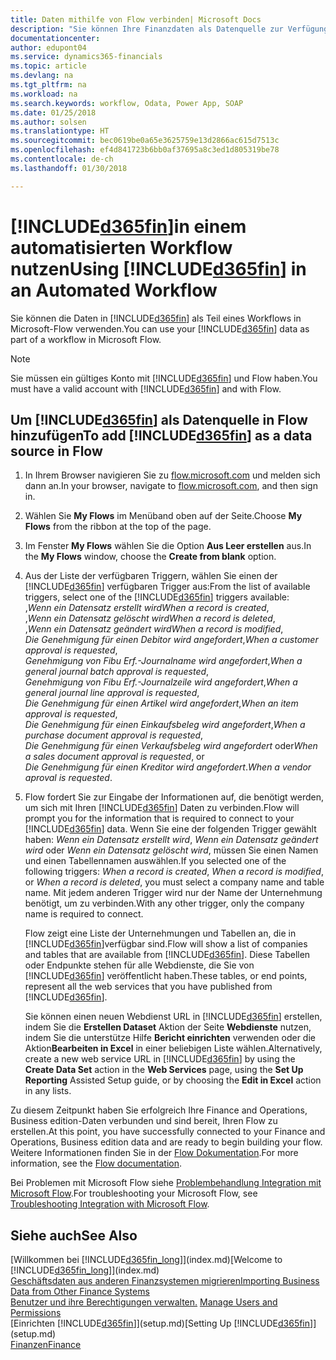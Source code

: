 ```yaml
---
title: Daten mithilfe von Flow verbinden| Microsoft Docs
description: "Sie können Ihre Finanzdaten als Datenquelle zur Verfügung stellen und eine OData-URL Ihrer Webdienste festlegen, um eine Geschäfts-App mithilfe einem automatisierten Workflow erstellen."
documentationcenter: 
author: edupont04
ms.service: dynamics365-financials
ms.topic: article
ms.devlang: na
ms.tgt_pltfrm: na
ms.workload: na
ms.search.keywords: workflow, Odata, Power App, SOAP
ms.date: 01/25/2018
ms.author: solsen
ms.translationtype: HT
ms.sourcegitcommit: bec0619be0a65e3625759e13d2866ac615d7513c
ms.openlocfilehash: ef4d841723b6bb0af37695a8c3ed1d805319be78
ms.contentlocale: de-ch
ms.lasthandoff: 01/30/2018

---
```

# <a name="using-included365finincludesd365finmdmd-in-an-automated-workflow"></a><span data-ttu-id="7d880-103">[!INCLUDE[d365fin](includes/d365fin_md.md)]in einem automatisierten Workflow nutzen</span><span class="sxs-lookup"><span data-stu-id="7d880-103">Using [!INCLUDE[d365fin](includes/d365fin_md.md)] in an Automated Workflow</span></span>
<span data-ttu-id="7d880-104">Sie können die Daten in [!INCLUDE[d365fin](includes/d365fin_md.md)] als Teil eines Workflows in Microsoft-Flow verwenden.</span><span class="sxs-lookup"><span data-stu-id="7d880-104">You can use your [!INCLUDE[d365fin](includes/d365fin_md.md)] data as part of a workflow in Microsoft Flow.</span></span>  

> [!NOTE]  
>   <span data-ttu-id="7d880-105">Sie müssen ein gültiges Konto mit [!INCLUDE[d365fin](includes/d365fin_md.md)] und Flow haben.</span><span class="sxs-lookup"><span data-stu-id="7d880-105">You must have a valid account with [!INCLUDE[d365fin](includes/d365fin_md.md)] and with Flow.</span></span>  

## <a name="to-add-included365finincludesd365finmdmd-as-a-data-source-in-flow"></a><span data-ttu-id="7d880-106">Um [!INCLUDE[d365fin](includes/d365fin_md.md)] als Datenquelle in Flow hinzufügen</span><span class="sxs-lookup"><span data-stu-id="7d880-106">To add [!INCLUDE[d365fin](includes/d365fin_md.md)] as a data source in Flow</span></span>
1. <span data-ttu-id="7d880-107">In Ihrem Browser navigieren Sie zu [flow.microsoft.com](https://flow.microsoft.com/en-us/) und melden sich dann an.</span><span class="sxs-lookup"><span data-stu-id="7d880-107">In your browser, navigate to [flow.microsoft.com](https://flow.microsoft.com/en-us/), and then sign in.</span></span>
2. <span data-ttu-id="7d880-108">Wählen Sie **My Flows** im Menüband oben auf der Seite.</span><span class="sxs-lookup"><span data-stu-id="7d880-108">Choose **My Flows** from the ribbon at the top of the page.</span></span>
3. <span data-ttu-id="7d880-109">Im Fenster **My Flows** wählen Sie die Option **Aus Leer erstellen** aus.</span><span class="sxs-lookup"><span data-stu-id="7d880-109">In the **My Flows** window, choose the **Create from blank** option.</span></span>
4. <span data-ttu-id="7d880-110">Aus der Liste der verfügbaren Triggern, wählen Sie einen der [!INCLUDE[d365fin](includes/d365fin_md.md)] verfügbaren Trigger aus:</span><span class="sxs-lookup"><span data-stu-id="7d880-110">From the list of available triggers, select one of the [!INCLUDE[d365fin](includes/d365fin_md.md)] triggers available:</span></span>  
    <span data-ttu-id="7d880-111">,*Wenn ein Datensatz erstellt wird*</span><span class="sxs-lookup"><span data-stu-id="7d880-111">*When a record is created*,</span></span>  
    <span data-ttu-id="7d880-112">,*Wenn ein Datensatz gelöscht wird*</span><span class="sxs-lookup"><span data-stu-id="7d880-112">*When a record is deleted*,</span></span>  
    <span data-ttu-id="7d880-113">,*Wenn ein Datensatz geändert wird*</span><span class="sxs-lookup"><span data-stu-id="7d880-113">*When a record is modified*,</span></span>  
    <span data-ttu-id="7d880-114">*Die Genehmigung für einen Debitor wird angefordert*,</span><span class="sxs-lookup"><span data-stu-id="7d880-114">*When a customer approval is requested*,</span></span>  
    <span data-ttu-id="7d880-115">*Genehmigung von Fibu Erf.-Journalname wird angefordert*,</span><span class="sxs-lookup"><span data-stu-id="7d880-115">*When a general journal batch approval is requested*,</span></span>  
    <span data-ttu-id="7d880-116">*Genehmigung von Fibu Erf.-Journalzeile wird angefordert*,</span><span class="sxs-lookup"><span data-stu-id="7d880-116">*When a general journal line approval is requested*,</span></span>  
    <span data-ttu-id="7d880-117">*Die Genehmigung für einen Artikel wird angefordert*,</span><span class="sxs-lookup"><span data-stu-id="7d880-117">*When an item approval is requested*,</span></span>  
    <span data-ttu-id="7d880-118">*Die Genehmigung für einen Einkaufsbeleg wird angefordert*,</span><span class="sxs-lookup"><span data-stu-id="7d880-118">*When a purchase document approval is requested*,</span></span>  
    <span data-ttu-id="7d880-119">*Die Genehmigung für einen Verkaufsbeleg wird angefordert* oder</span><span class="sxs-lookup"><span data-stu-id="7d880-119">*When a sales document approval is requested*, or</span></span>  
    <span data-ttu-id="7d880-120">*Die Genehmigung für einen Kreditor wird angefordert*.</span><span class="sxs-lookup"><span data-stu-id="7d880-120">*When a vendor aproval is requested*.</span></span>
5. <span data-ttu-id="7d880-121">Flow fordert Sie zur Eingabe der Informationen auf, die benötigt werden, um sich mit Ihren [!INCLUDE[d365fin](includes/d365fin_md.md)] Daten zu verbinden.</span><span class="sxs-lookup"><span data-stu-id="7d880-121">Flow will prompt you for the information that is required to connect to your [!INCLUDE[d365fin](includes/d365fin_md.md)] data.</span></span> <span data-ttu-id="7d880-122">Wenn Sie eine der folgenden Trigger gewählt haben: *Wenn ein Datensatz erstellt wird*, *Wenn ein Datensatz geändert wird* oder *Wenn ein Datensatz gelöscht wird*, müssen Sie einen Namen und einen Tabellennamen auswählen.</span><span class="sxs-lookup"><span data-stu-id="7d880-122">If you selected one of the following triggers: *When a record is created*, *When a record is modified*, or *When a record is deleted*, you must select a company name and table name.</span></span> <span data-ttu-id="7d880-123">Mit jedem anderen Trigger wird nur der Name der Unternehmung benötigt, um zu verbinden.</span><span class="sxs-lookup"><span data-stu-id="7d880-123">With any other trigger, only the company name is required to connect.</span></span>

   <span data-ttu-id="7d880-124">Flow zeigt eine Liste der Unternehmungen und Tabellen an, die in [!INCLUDE[d365fin](includes/d365fin_md.md)]verfügbar sind.</span><span class="sxs-lookup"><span data-stu-id="7d880-124">Flow will show a list of companies and tables that are available from [!INCLUDE[d365fin](includes/d365fin_md.md)].</span></span> <span data-ttu-id="7d880-125">Diese Tabellen oder Endpunkte stehen für alle Webdienste, die Sie von [!INCLUDE[d365fin](includes/d365fin_md.md)] veröffentlicht haben.</span><span class="sxs-lookup"><span data-stu-id="7d880-125">These tables, or end points, represent all the web services that you have published from [!INCLUDE[d365fin](includes/d365fin_md.md)].</span></span>

   <span data-ttu-id="7d880-126">Sie können einen neuen Webdienst URL in [!INCLUDE[d365fin](includes/d365fin_md.md)] erstellen, indem Sie die **Erstellen Dataset** Aktion der Seite **Webdienste** nutzen, indem Sie die unterstütze Hilfe **Bericht einrichten** verwenden oder die Aktion**Bearbeiten in Excel** in einer beliebigen Liste wählen.</span><span class="sxs-lookup"><span data-stu-id="7d880-126">Alternatively, create a new web service URL in [!INCLUDE[d365fin](includes/d365fin_md.md)] by using the **Create Data Set** action in the **Web Services** page, using the **Set Up Reporting** Assisted Setup guide, or by choosing the **Edit in Excel** action in any lists.</span></span>

<span data-ttu-id="7d880-127">Zu diesem Zeitpunkt haben Sie erfolgreich Ihre Finance and Operations, Business edition-Daten verbunden und sind bereit, Ihren Flow zu erstellen.</span><span class="sxs-lookup"><span data-stu-id="7d880-127">At this point, you have successfully connected to your Finance and Operations, Business edition data and are ready to begin building your flow.</span></span> <span data-ttu-id="7d880-128">Weitere Informationen finden Sie in der [Flow Dokumentation](https://flow.microsoft.com/documentation/getting-started/).</span><span class="sxs-lookup"><span data-stu-id="7d880-128">For more information, see the [Flow documentation](https://flow.microsoft.com/documentation/getting-started/).</span></span>

<span data-ttu-id="7d880-129">Bei Problemen mit Microsoft Flow siehe [Problembehandlung Integration mit Microsoft Flow](across-troubleshooting-how-use-financials-data-source-flow.md).</span><span class="sxs-lookup"><span data-stu-id="7d880-129">For troubleshooting your Microsoft Flow, see [Troubleshooting Integration with Microsoft Flow](across-troubleshooting-how-use-financials-data-source-flow.md).</span></span>

## <a name="see-also"></a><span data-ttu-id="7d880-130">Siehe auch</span><span class="sxs-lookup"><span data-stu-id="7d880-130">See Also</span></span>
<span data-ttu-id="7d880-131">[Willkommen bei [!INCLUDE[d365fin_long](includes/d365fin_long_md.md)]](index.md)</span><span class="sxs-lookup"><span data-stu-id="7d880-131">[Welcome to [!INCLUDE[d365fin_long](includes/d365fin_long_md.md)]](index.md)</span></span>  
[<span data-ttu-id="7d880-132">Geschäftsdaten aus anderen Finanzsystemen migrieren</span><span class="sxs-lookup"><span data-stu-id="7d880-132">Importing Business Data from Other Finance Systems</span></span>](upload-data.md)  
<span data-ttu-id="7d880-133">[Benutzer und ihre Berechtigungen verwalten.](ui-how-users-permissions.md)  </span><span class="sxs-lookup"><span data-stu-id="7d880-133">[Manage Users and Permissions](ui-how-users-permissions.md)  </span></span>  
<span data-ttu-id="7d880-134">[Einrichten [!INCLUDE[d365fin](includes/d365fin_md.md)]](setup.md)</span><span class="sxs-lookup"><span data-stu-id="7d880-134">[Setting Up [!INCLUDE[d365fin](includes/d365fin_md.md)]](setup.md)</span></span>  
[<span data-ttu-id="7d880-135">Finanzen</span><span class="sxs-lookup"><span data-stu-id="7d880-135">Finance</span></span>](finance.md)  

